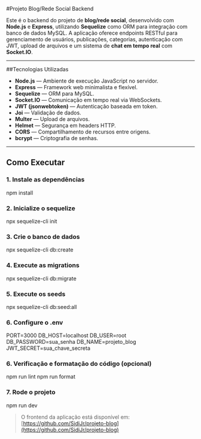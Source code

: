 #Projeto Blog/Rede Social Backend

Este é o backend do projeto de **blog/rede social**, desenvolvido com **Node.js** e **Express**, utilizando **Sequelize** como ORM para integração com banco de dados MySQL. A aplicação oferece endpoints RESTful para gerenciamento de usuários, publicações, categorias, autenticação com JWT, upload de arquivos e um sistema de **chat em tempo real** com **Socket.IO**.

---

##Tecnologias Utilizadas

- **Node.js** — Ambiente de execução JavaScript no servidor.
- **Express** — Framework web minimalista e flexível.
- **Sequelize** — ORM para MySQL.
- **Socket.IO** — Comunicação em tempo real via WebSockets.
- **JWT (jsonwebtoken)** — Autenticação baseada em token.
- **Joi** — Validação de dados.
- **Multer** — Upload de arquivos.
- **Helmet** — Segurança em headers HTTP.
- **CORS** — Compartilhamento de recursos entre origens.
- **bcrypt** — Criptografia de senhas.

---

## Como Executar

### 1. Instale as dependências
npm install

### 2. Inicialize o sequelize
npx sequelize-cli init

### 3. Crie o banco de dados
npx sequelize-cli db:create

### 4. Execute as migrations
npx sequelize-cli db:migrate

### 5. Execute os seeds
npx sequelize-cli db:seed:all

### 6. Configure o .env
PORT=3000
DB_HOST=localhost
DB_USER=root
DB_PASSWORD=sua_senha
DB_NAME=projeto_blog
JWT_SECRET=sua_chave_secreta

### 6. Verificação e formatação do código (opcional)
npm run lint
npm run format

### 7. Rode o projeto
npm run dev

> O frontend da aplicação está disponível em:  
> [https://github.com/SidiJr/projeto-blog](https://github.com/SidiJr/projeto-blog)
